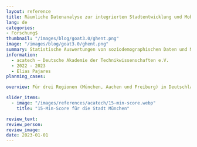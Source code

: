 ```yaml
---
layout: reference
title: Räumliche Datenanalyse zur integrierten Stadtentwicklung und Mobilitätsplanung 
lang: de
categories:
- Forschung$
thumbnail: "/images/blog/goat3.0/ghent.png"
image: "/images/blog/goat3.0/ghent.png"
summary: Statistische Auswertungen von soziodemographischen Daten und Mobilitätsparametern für München, Aachen und Freiburg.
information:
  - acatech – Deutsche Akademie der Technikwissenschaften e.V.
  - 2022 - 2023
  - Elias Pajares
planning_cases:

overview: Für drei Regionen (München, Aachen und Freiburg) in Deutschland werden statistische Auswertungen von soziodemographischen Daten und Mobilitätsparametern (u.a. MiD) durchgeführt. Diese werden geeigneten Erreichbarkeitsindikatoren räumlich gegenübergestellt, um Raumqualitäten und die Attraktivität des Verkehrssystems (insbesondere Umweltverbund) aufzuzeigen. [linebreak] So werden Erreichbarkeiten insbesondere für den Fußverkehr, Radverkehr und ÖPNV berechnet. Mithilfe von Indikatoren wie Heatmaps, ÖV-Güteklassen und einem 15-Minuten-Stadt-Score wird die Qualität von Raum und Verkehr differenziert aufgezeigt. Die generierten Analysen werden in mehreren Fachgremien und Workshops diskutiert und fachlich interpretiert.

slider_items:
  - image: "/images/references/acatech/15-min-score.webp"
    title: "15-Min-Score für die Stadt München"

review_text: 
review_person: 
review_image: 
date: 2023-01-01
---
```


